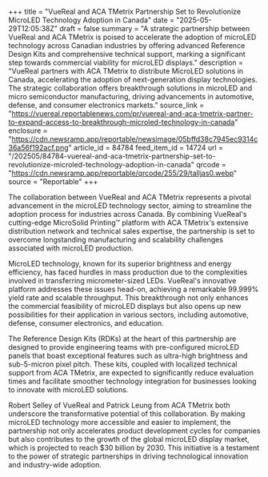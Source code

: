 +++
title = "VueReal and ACA TMetrix Partnership Set to Revolutionize MicroLED Technology Adoption in Canada"
date = "2025-05-29T12:05:38Z"
draft = false
summary = "A strategic partnership between VueReal and ACA TMetrix is poised to accelerate the adoption of microLED technology across Canadian industries by offering advanced Reference Design Kits and comprehensive technical support, marking a significant step towards commercial viability for microLED displays."
description = "VueReal partners with ACA TMetrix to distribute MicroLED solutions in Canada, accelerating the adoption of next-generation display technologies. The strategic collaboration offers breakthrough solutions in microLED and micro semiconductor manufacturing, driving advancements in automotive, defense, and consumer electronics markets."
source_link = "https://vuereal.reportablenews.com/pr/vuereal-and-aca-tmetrix-partner-to-expand-access-to-breakthrough-microled-technology-in-canada"
enclosure = "https://cdn.newsramp.app/reportable/newsimage/05bffd38c7945ec9314c36a56f192acf.png"
article_id = 84784
feed_item_id = 14724
url = "/202505/84784-vuereal-and-aca-tmetrix-partnership-set-to-revolutionize-microled-technology-adoption-in-canada"
qrcode = "https://cdn.newsramp.app/reportable/qrcode/255/29/talljas0.webp"
source = "Reportable"
+++

<p>The collaboration between VueReal and ACA TMetrix represents a pivotal advancement in the microLED technology sector, aiming to streamline the adoption process for industries across Canada. By combining VueReal's cutting-edge MicroSolid Printing™ platform with ACA TMetrix's extensive distribution network and technical sales expertise, the partnership is set to overcome longstanding manufacturing and scalability challenges associated with microLED production.</p><p>MicroLED technology, known for its superior brightness and energy efficiency, has faced hurdles in mass production due to the complexities involved in transferring micrometer-sized LEDs. VueReal's innovative platform addresses these issues head-on, achieving a remarkable 99.999% yield rate and scalable throughput. This breakthrough not only enhances the commercial feasibility of microLED displays but also opens up new possibilities for their application in various sectors, including automotive, defense, consumer electronics, and education.</p><p>The Reference Design Kits (RDKs) at the heart of this partnership are designed to provide engineering teams with pre-configured microLED panels that boast exceptional features such as ultra-high brightness and sub-5-micron pixel pitch. These kits, coupled with localized technical support from ACA TMetrix, are expected to significantly reduce evaluation times and facilitate smoother technology integration for businesses looking to innovate with microLED solutions.</p><p>Robert Selley of VueReal and Patrick Leung from ACA TMetrix both underscore the transformative potential of this collaboration. By making microLED technology more accessible and easier to implement, the partnership not only accelerates product development cycles for companies but also contributes to the growth of the global microLED display market, which is projected to reach $30 billion by 2030. This initiative is a testament to the power of strategic partnerships in driving technological innovation and industry-wide adoption.</p>